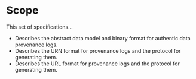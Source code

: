 # Scope

This set of specifications...
* Describes the abstract data model and binary format for authentic data provenance logs.
* Describes the URN format for provenance logs and the protocol for generating them.
* Describes the URL format for provenance logs and the protocol for generating them.
